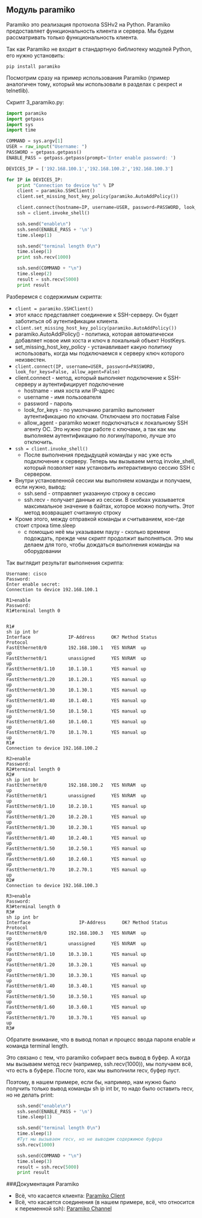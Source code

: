 ## Модуль paramiko

Paramiko это реализация протокола SSHv2 на Python. Paramiko предоставляет функциональность клиента и сервера. Мы будем рассматривать только функциональность клиента.

Так как Paramiko не входит в стандартную библиотеку модулей Python, его нужно установить:
```
pip install paramiko
```

Посмотрим сразу на пример использования Paramiko (пример аналогичен тому, который мы использовали в разделах с pexpect и telnetlib).

Скрипт 3_paramiko.py:
```python
import paramiko
import getpass
import sys
import time

COMMAND = sys.argv[1]
USER = raw_input("Username: ")
PASSWORD = getpass.getpass()
ENABLE_PASS = getpass.getpass(prompt='Enter enable password: ')

DEVICES_IP = ['192.168.100.1','192.168.100.2','192.168.100.3']

for IP in DEVICES_IP:
    print "Connection to device %s" % IP
    client = paramiko.SSHClient()
    client.set_missing_host_key_policy(paramiko.AutoAddPolicy())

    client.connect(hostname=IP, username=USER, password=PASSWORD, look_for_keys=False, allow_agent=False)
    ssh = client.invoke_shell()

    ssh.send("enable\n")
    ssh.send(ENABLE_PASS + '\n')
    time.sleep(1)

    ssh.send("terminal length 0\n")
    time.sleep(1)
    print ssh.recv(1000)

    ssh.send(COMMAND + "\n")
    time.sleep(2)
    result = ssh.recv(5000)
    print result
```

Разберемся с содержимым скрипта:
* ```client = paramiko.SSHClient()```
 * этот класс представляет соединение к SSH-серверу. Он будет заботиться об аутентификации клиента.
* ```client.set_missing_host_key_policy(paramiko.AutoAddPolicy())```
 * paramiko.AutoAddPolicy() - политика, которая автоматически добавляет новое имя хоста и ключ в локальный объект HostKeys.
 * set_missing_host_key_policy - устанавливает какую политику использовать, когда мы подключаемся к серверу ключ которого неизвестен.
* ```client.connect(IP, username=USER, password=PASSWORD, look_for_keys=False, allow_agent=False)```
 * client.connect - метод, который выполняет подключение к SSH-серверу и аутентифицирует подключение
    * hostname - имя хоста или IP-адрес
    * username - имя пользователя
    * password - пароль
    * look_for_keys - по умолчанию paramiko выполняет аутентификацию по ключам. Отключаем это поставив False
    * allow_agent - paramiko может подключаться к локальному SSH агенту ОС. Это нужно при работе с ключами, а так как мы выполняем аутентификацию по логину/паролю, лучше это отключить.
 * ```ssh = client.invoke_shell()```
    * После выполнения предыдущей команды у нас уже есть подключение к серверу. Теперь мы вызываем метод invoke_shell, который позволяет нам установить интерактивную сессию SSH с сервером.
 * Внутри установленной сессии мы выполняем команды и получаем, если нужно, вывод:
    * ssh.send - отправляет указанную строку в сессию
    * ssh.recv - получает данные из сессии. В скобках указывается максимальное значение в байтах, которое можно получить. Этот метод возвращает считанную строку
 * Кроме этого, между отправкой команды и считыванием, кое-где стоит строка time.sleep
    * с помощью неё мы указываем паузу - сколько времени подождать, прежде чем скрипт продолжит выполняться. Это мы делаем для того, чтобы дождаться выполнения команды на оборудовании

Так выглядит результат выполнения скрипта:
```
Username: cisco
Password:
Enter enable secret:
Connection to device 192.168.100.1

R1>enable
Password:
R1#terminal length 0


R1#
sh ip int br
Interface              IP-Address      OK? Method Status                Protocol
FastEthernet0/0        192.168.100.1   YES NVRAM  up                    up
FastEthernet0/1        unassigned      YES NVRAM  up                    up
FastEthernet0/1.10     10.1.10.1       YES manual up                    up
FastEthernet0/1.20     10.1.20.1       YES manual up                    up
FastEthernet0/1.30     10.1.30.1       YES manual up                    up
FastEthernet0/1.40     10.1.40.1       YES manual up                    up
FastEthernet0/1.50     10.1.50.1       YES manual up                    up
FastEthernet0/1.60     10.1.60.1       YES manual up                    up
FastEthernet0/1.70     10.1.70.1       YES manual up                    up
R1#
Connection to device 192.168.100.2

R2>enable
Password:
R2#terminal length 0
R2#
sh ip int br
FastEthernet0/0        192.168.100.2   YES NVRAM  up                    up
FastEthernet0/1        unassigned      YES NVRAM  up                    up
FastEthernet0/1.10     10.2.10.1       YES manual up                    up
FastEthernet0/1.20     10.2.20.1       YES manual up                    up
FastEthernet0/1.30     10.2.30.1       YES manual up                    up
FastEthernet0/1.40     10.2.40.1       YES manual up                    up
FastEthernet0/1.50     10.2.50.1       YES manual up                    up
FastEthernet0/1.60     10.2.60.1       YES manual up                    up
FastEthernet0/1.70     10.2.70.1       YES manual up                    up
R2#
Connection to device 192.168.100.3

R3>enable
Password:
R3#terminal length 0
R3#
sh ip int br
Interface                  IP-Address      OK? Method Status                Protocol
FastEthernet0/0        192.168.100.3   YES NVRAM  up                    up
FastEthernet0/1        unassigned      YES NVRAM  up                    up
FastEthernet0/1.10     10.3.10.1       YES manual up                    up
FastEthernet0/1.20     10.3.20.1       YES manual up                    up
FastEthernet0/1.30     10.3.30.1       YES manual up                    up
FastEthernet0/1.40     10.3.40.1       YES manual up                    up
FastEthernet0/1.50     10.3.50.1       YES manual up                    up
FastEthernet0/1.60     10.3.60.1       YES manual up                    up
FastEthernet0/1.70     10.3.70.1       YES manual up                    up
R3#

```

Обратите внимание, что в вывод попал и процесс ввода пароля enable и команда terminal length.

Это связано с тем, что paramiko собирает весь вывод в буфер. А когда мы вызываем метод recv (например, ssh.recv(1000)), мы получаем всё, что есть в буфере. После того, как мы выполнили recv, буфер пуст.

Поэтому, в нашем примере, если бы, например, нам нужно было получить только вывод команды sh ip int br, то надо было оставить recv, но не делать print:
```python
    ssh.send("enable\n")
    ssh.send(ENABLE_PASS + '\n')
    time.sleep(1)

    ssh.send("terminal length 0\n")
    time.sleep(1)
    #Тут мы вызываем recv, но не выводим содержимое буфера
    ssh.recv(1000)

    ssh.send(COMMAND + "\n")
    time.sleep(3)
    result = ssh.recv(5000)
    print result
```


###Документация Paramiko

* Всё, что касается клиента: [Paramiko Client](http://docs.paramiko.org/en/2.0/api/client.html)
* Всё, что касается соединения (в нашем примере, всё, что относится к переменной ssh): [Paramiko Channel](http://docs.paramiko.org/en/2.0/api/channel.html)
